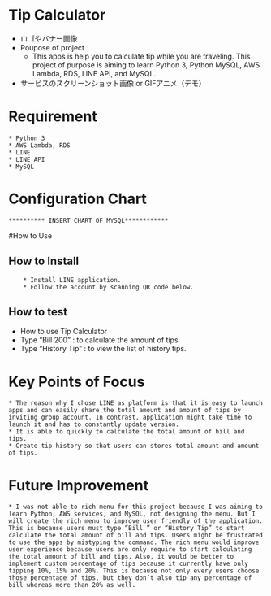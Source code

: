 # Tip Calculator

* ロゴやバナー画像
* Poupose of project
    * This apps is help you to calculate tip while you are traveling. This project of purpose is aiming to learn Python 3, Python MySQL, AWS Lambda, RDS,  LINE API, and MySQL. 
* サービスのスクリーンショット画像 or GIFアニメ（デモ）
# Requirement
    * Python 3
    * AWS Lambda, RDS
    * LINE
    * LINE API
    * MySQL
# Configuration Chart
    ********** INSERT CHART OF MYSQL************
#How to Use
  ## How to Install
        * Install LINE application.
        * Follow the account by scanning QR code below.
  ## How to test
   * How to use Tip Calculator 
   * Type “Bill 200” : to calculate the amount of tips
   * Type “History Tip” : to view the list of history tips.
# Key Points of Focus
    * The reason why I chose LINE as platform is that it is easy to launch apps and can easily share the total amount and amount of tips by inviting group account. In contrast, application might take time to launch it and has to constantly update version.
    * It is able to quickly to calculate the total amount of bill and tips. 
    * Create tip history so that users can stores total amount and amount of tips. 
# Future Improvement
    * I was not able to rich menu for this project because I was aiming to learn Python, AWS services, and MySQL, not designing the menu. But I will create the rich menu to improve user friendly of the application. This is because users must type “Bill ” or “History Tip” to start calculate the total amount of bill and tips. Users might be frustrated to use the apps by mistyping the command. The rich menu would improve user experience because users are only require to start calculating the total amount of bill and tips. Also, it would be better to implement custom percentage of tips because it currently have only tipping 10%, 15% and 20%. This is because not only every users choose those percentage of tips, but they don’t also tip any percentage of bill whereas more than 20% as well.
